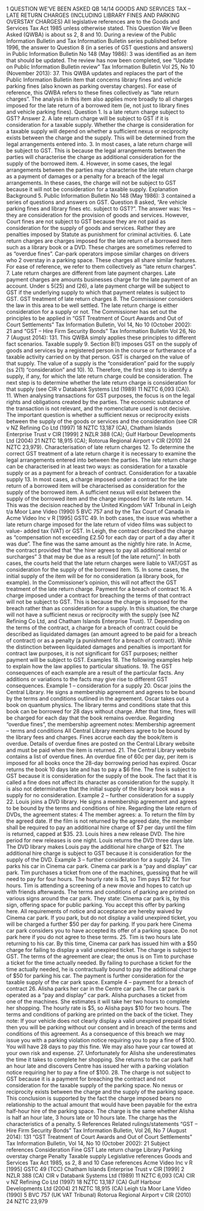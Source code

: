 1 QUESTION WE’VE BEEN ASKED QB 14/14 GOODS AND SERVICES TAX – LATE RETURN CHARGES (INCLUDING LIBRARY FINES AND PARKING OVERSTAY CHARGES) All legislative references are to the Goods and Services Tax Act 1985 unless otherwise stated. This Question We’ve Been Asked (QWBA) is about ss 2, 8 and 10. During a review of the Public Information Bulletin and Tax Information Bulletin series published before 1996, the answer to Question 8 (in a series of GST questions and answers) in Public Information Bulletin No 148 (May 1986): 3 was identified as an item that should be updated. The review has now been completed, see “Update on Public Information Bulletin review” Tax Information Bulletin Vol 25, No 10 (November 2013): 37. This QWBA updates and replaces the part of the Public Information Bulletin item that concerns library fines and vehicle parking fines (also known as parking overstay charges). For ease of reference, this QWBA refers to these fines collectively as “late return charges”. The analysis in this item also applies more broadly to all charges imposed for the late return of a borrowed item (ie, not just to library fines and vehicle parking fines). Question 1. Is a late return charge subject to GST? Answer 2. A late return charge will be subject to GST if it is consideration for a taxable supply. Whether the charge is consideration for a taxable supply will depend on whether a sufficient nexus or reciprocity exists between the charge and the supply. This will be determined from the legal arrangements entered into. 3. In most cases, a late return charge will be subject to GST. This is because the legal arrangements between the parties will characterise the charge as additional consideration for the supply of the borrowed item. 4. However, in some cases, the legal arrangements between the parties may characterise the late return charge as a payment of damages or a penalty for a breach of the legal arrangements. In these cases, the charge will not be subject to GST because it will not be consideration for a taxable supply. Explanation Background 5. Public Information Bulletin No 148 (May 1986): 3 contained a series of questions and answers on GST. Question 8 asked, “Are vehicle parking fines and library fines etc. subject to GST?”. The answer was: Yes – they are consideration for the provision of goods and services. However, Court fines are not subject to GST because they are not paid as consideration for the supply of goods and services. Rather they are penalties imposed by Statute as punishment for criminal activities. 6. Late return charges are charges imposed for the late return of a borrowed item such as a library book or a DVD. These charges are sometimes referred to as “overdue fines”. Car-park operators impose similar charges on drivers who 2 overstay in a parking space. These charges all share similar features. For ease of reference, we refer to them collectively as “late return charges”. 7. Late return charges are different from late payment charges. Late payment charges are amounts businesses charge for the late payment of an account. Under s 5(25) and (26), a late payment charge will be subject to GST if the underlying supply to which that payment relates is subject to GST. GST treatment of late return charges 8. The Commissioner considers the law in this area to be well settled. The late return charge is either consideration for a supply or not. The Commissioner has set out the principles to be applied in “GST Treatment of Court Awards and Out of Court Settlements” Tax Information Bulletin, Vol 14, No 10 (October 2002): 21 and “GST – Hire Firm Security Bonds” Tax Information Bulletin Vol 26, No 7 (August 2014): 131. This QWBA simply applies these principles to different fact scenarios. Taxable supply 9. Section 8(1) imposes GST on the supply of goods and services by a registered person in the course or furtherance of a taxable activity carried on by that person. GST is charged on the value of that supply. The value of a supply is the “consideration” paid for the supply (ss 2(1) “consideration” and 10). 10. Therefore, the first step is to identify a supply, if any, for which the late return charge could be consideration. The next step is to determine whether the late return charge is consideration for that supply (see CIR v Databank Systems Ltd (1989) 11 NZTC 6,093 (CA)). 11. When analysing transactions for GST purposes, the focus is on the legal rights and obligations created by the parties. The economic substance of the transaction is not relevant, and the nomenclature used is not decisive. The important question is whether a sufficient nexus or reciprocity exists between the supply of the goods or services and the consideration (see CIR v NZ Refining Co Ltd (1997) 18 NZTC 13,187 (CA), Chatham Islands Enterprise Trust v CIR \[1999\] 2 NZLR 388 (CA); Gulf Harbour Developments Ltd (2004) 21 NZTC 18,915 (CA); Rotorua Regional Airport v CIR (2010) 24 NZTC 23,979). Characterisation of late return charges 12. To determine the correct GST treatment of a late return charge it is necessary to examine the legal arrangements entered into between the parties. The late return charge can be characterised in at least two ways: as consideration for a taxable supply or as a payment for a breach of contract. Consideration for a taxable supply 13. In most cases, a charge imposed under a contract for the late return of a borrowed item will be characterised as consideration for the supply of the borrowed item. A sufficient nexus will exist between the supply of the borrowed item and the charge imposed for its late return. 14. This was the decision reached by the United Kingdom VAT Tribunal in Leigh t/a Moor Lane Video (1990) 5 BVC 757 and by the Tax Court of Canada in Acme Video Inc v R \[1995\] GSTC 49. In both cases, the issue was whether a late return charge imposed for the late return of video films was subject to value- added tax (VAT) or GST. In Leigh, the contract described the charge as “compensation not exceeding £2.50 for each day or part of a day after it was due”. The fine was the same amount as the nightly hire rate. In Acme, the contract provided that “the hirer agrees to pay all additional rental or surcharges” 3 that may be due as a result \[of the late return\]”. In both cases, the courts held that the late return charges were liable to VAT/GST as consideration for the supply of the borrowed item. 15. In some cases, the initial supply of the item will be for no consideration (a library book, for example). In the Commissioner’s opinion, this will not affect the GST treatment of the late return charge. Payment for a breach of contract 16. A charge imposed under a contract for breaching the terms of that contract will not be subject to GST. This is because the charge is imposed for the breach rather than as consideration for a supply. In this situation, the charge will not have a sufficient nexus or reciprocity with the supply (see NZ Refining Co Ltd, and Chatham Islands Enterprise Trust). 17. Depending on the terms of the contract, a charge for a breach of contract could be described as liquidated damages (an amount agreed to be paid for a breach of contract) or as a penalty (a punishment for a breach of contract). While the distinction between liquidated damages and penalties is important for contract law purposes, it is not significant for GST purposes; neither payment will be subject to GST. Examples 18. The following examples help to explain how the law applies to particular situations. 19. The GST consequences of each example are a result of the particular facts. Any additions or variations to the facts may give rise to different GST consequences. Example 1 – consideration for a supply 20. Oscar joins the Central Library. He signs a membership agreement and agrees to be bound by the terms and conditions outlined in the agreement. Oscar takes out a book on quantum physics. The library terms and conditions state that this book can be borrowed for 28 days without charge. After that time, fines will be charged for each day that the book remains overdue. Regarding “overdue fines”, the membership agreement notes: Membership agreement – terms and conditions All Central Library members agree to be bound by the library fees and charges. Fines accrue each day the book/item is overdue. Details of overdue fines are posted on the Central Library website and must be paid when the item is returned. 21. The Central Library website contains a list of overdue fines. An overdue fine of 60c per day, per item is imposed for all books once the 28-day borrowing period has expired. Oscar returns the book 10 days late and has to pay a $6 fine. The fine is subject to GST because it is consideration for the supply of the book. The fact that it is called a fine does not affect its character as consideration for the supply. It is also not determinative that the initial supply of the library book was a supply for no consideration. Example 2 – further consideration for a supply 22. Louis joins a DVD library. He signs a membership agreement and agrees to be bound by the terms and conditions of hire. Regarding the late return of DVDs, the agreement states: 4 The member agrees: a. To return the film by the agreed date. If the film is not returned by the agreed date, the member shall be required to pay an additional hire charge of $7 per day until the film is returned, capped at $35. 23. Louis hires a new release DVD. The hire period for new releases is one night. Louis returns the DVD three days late. The DVD library makes Louis pay the additional hire charge of $21. The additional hire charge is subject to GST because it is consideration for the supply of the DVD. Example 3 – further consideration for a supply 24. Tim parks his car in Cinema car park. Cinema car park is a “pay and display” car park. Tim purchases a ticket from one of the machines, guessing that he will need to pay for four hours. The hourly rate is $3, so Tim pays $12 for four hours. Tim is attending a screening of a new movie and hopes to catch up with friends afterwards. The terms and conditions of parking are printed on various signs around the car park. They state: Cinema car park is, by this sign, offering space for public parking. You accept this offer by parking here. All requirements of notice and acceptance are hereby waived by Cinema car park. If you park, but do not display a valid unexpired ticket, you will be charged a further $50 per day for parking. If you park here Cinema car park considers you to have accepted its offer of a parking space. Do not park here if you do not agree to these terms. 25. Tim is two hours late returning to his car. By this time, Cinema car park has issued him with a $50 charge for failing to display a valid unexpired ticket. The charge is subject to GST. The terms of the agreement are clear; the onus is on Tim to purchase a ticket for the time actually needed. By failing to purchase a ticket for the time actually needed, he is contractually bound to pay the additional charge of $50 for parking his car. The payment is further consideration for the taxable supply of the car park space. Example 4 – payment for a breach of contract 26. Alisha parks her car in the Centre car park. The car park is operated as a “pay and display” car park. Alisha purchases a ticket from one of the machines. She estimates it will take her two hours to complete her shopping. The hourly rate is $5, so Alisha pays $10 for two hours. The terms and conditions of parking are printed on the back of the ticket. They note: If your vehicle does not clearly display a valid unexpired prepaid ticket then you will be parking without our consent and in breach of the terms and conditions of this agreement. As a consequence of this breach we may issue you with a parking violation notice requiring you to pay a fine of $100. You will have 28 days to pay this fine. We may also have your car towed at your own risk and expense. 27. Unfortunately for Alisha she underestimates the time it takes to complete her shopping. She returns to the car park half an hour late and discovers Centre has issued her with a parking violation notice requiring her to pay a fine of $100. 28. The charge is not subject to GST because it is a payment for breaching the contract and not consideration for the taxable supply of the parking space. No nexus or reciprocity exists between the charge and the supply of the parking space. This conclusion is supported by the fact the charge imposed bears no relationship to the actual amount that would have been payable for the extra half-hour hire of the parking space. The charge is the same whether Alisha is half an hour late, 3 hours late or 10 hours late. The charge has the characteristics of a penalty. 5 References Related rulings/statements “GST – Hire Firm Security Bonds” Tax Information Bulletin, Vol 26, No 7 (August 2014): 131 “GST Treatment of Court Awards and Out of Court Settlements” Tax Information Bulletin, Vol 14, No 10 (October 2002): 21 Subject references Consideration Fine GST Late return charge Library Parking overstay charge Penalty Taxable supply Legislative references Goods and Services Tax Act 1985, ss 2, 8 and 10 Case references Acme Video Inc v R \[1995\] GSTC 49 (TCC) Chatham Islands Enterprise Trust v CIR \[1999\] 2 NZLR 388 (CA) CIR v Databank Systems Ltd (1989) 11 NZTC 6,093 (CA) CIR v NZ Refining Co Ltd (1997) 18 NZTC 13,187 (CA) Gulf Harbour Developments Ltd (2004) 21 NZTC 18,915 (CA) Leigh t/a Moor Lane Video (1990) 5 BVC 757 (UK VAT Tribunal) Rotorua Regional Airport v CIR (2010) 24 NZTC 23,979